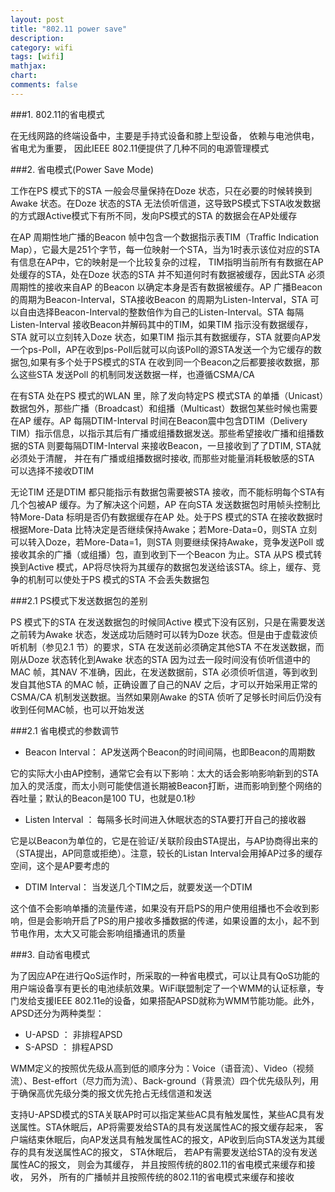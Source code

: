 ```yaml
---
layout: post
title: "802.11 power save"
description:
category: wifi
tags: [wifi]
mathjax: 
chart:
comments: false
---
```


###1. 802.11的省电模式

在无线网路的终端设备中，主要是手持式设备和膝上型设备， 依赖与电池供电， 省电尤为重要， 因此IEEE 802.11便提供了几种不同的电源管理模式

###2. 省电模式(Power Save Mode)

工作在PS 模式下的STA 一般会尽量保持在Doze 状态，只在必要的时候转换到Awake 状态。在Doze 状态的STA 无法侦听信道，这导致PS模式下STA收发数据的方式跟Active模式下有所不同，发向PS模式的STA 的数据会在AP处缓存

在AP 周期性地广播的Beacon 帧中包含一个数据指示表TIM（Traffic Indication Map），它最大是251个字节，每一位映射一个STA，当为1时表示该位对应的STA有信息在AP中，它的映射是一个比较复杂的过程， TIM指明当前所有有数据在AP处缓存的STA，处在Doze 状态的STA 并不知道何时有数据被缓存，因此STA 必须周期性的接收来自AP 的Beacon 以确定本身是否有数据被缓存。AP 广播Beacon 的周期为Beacon-Interval，STA接收Beacon 的周期为Listen-Interval，STA 可以自由选择Beacon-Interval的整数倍作为自己的Listen-Interval。STA 每隔Listen-Interval 接收Beacon并解码其中的TIM，如果TIM 指示没有数据缓存，STA 就可以立刻转入Doze 状态，如果TIM 指示其有数据缓存，STA 就要向AP发一个ps-Poll，AP在收到ps-Poll后就可以向该Poll的源STA发送一个为它缓存的数据包,如果有多个处于PS模式的STA 在收到同一个Beacon之后都要接收数据，那么这些STA 发送Poll 的机制同发送数据一样，也遵循CSMA/CA

在有STA 处在PS 模式的WLAN 里，除了发向特定PS 模式STA 的单播（Unicast）数据包外，那些广播（Broadcast）和组播（Multicast）数据包某些时候也需要在AP 缓存。AP 每隔DTIM-Interval 时间在Beacon震中包含DTIM（Delivery TIM）指示信息，以指示其后有广播或组播数据发送。那些希望接收广播和组播数据的STA 则要每隔DTIM-Interval 来接收Beacon，一旦接收到了了DTIM, STA就必须处于清醒， 并在有广播或组播数据时接收, 而那些对能量消耗极敏感的STA 可以选择不接收DTIM

无论TIM 还是DTIM 都只能指示有数据包需要被STA 接收，而不能标明每个STA有几个包被AP 缓存。为了解决这个问题，AP 在向STA 发送数据包时用帧头控制比特More-Data 标明是否仍有数据缓存在AP 处。处于PS 模式的STA 在接收数据时根据More-Data 比特决定是否继续保持Awake；若More-Data=0，则STA 立刻可以转入Doze，若More-Data=1，则STA 则要继续保持Awake，竞争发送Poll 或接收其余的广播（或组播）包，直到收到下一个Beacon 为止。STA 从PS 模式转换到Active 模式，AP将尽快将为其缓存的数据包发送给该STA。综上，缓存、竞争的机制可以使处于PS 模式的STA 不会丢失数据包

###2.1 PS模式下发送数据包的差别

PS 模式下的STA 在发送数据包的时候同Active 模式下没有区别，只是在需要发送之前转为Awake 状态，发送成功后随时可以转为Doze 状态。但是由于虚载波侦听机制（参见2.1 节）的要求，STA 在发送前必须确定其他STA 不在发送数据，而刚从Doze 状态转化到Awake 状态的STA 因为过去一段时间没有侦听信道中的MAC 帧，其NAV 不准确，因此，在发送数据前，STA 必须侦听信道，等到收到发自其他STA 的MAC 帧，正确设置了自己的NAV 之后，才可以开始采用正常的CSMA/CA 机制发送数据。当然如果刚Awake 的STA 侦听了足够长时间后仍没有收到任何MAC帧，也可以开始发送

###2.1 省电模式的参数调节

+ Beacon Interval： AP发送两个Beacon的时间间隔，也即Beacon的周期数

它的实际大小由AP控制，通常它会有以下影响：太大的话会影响影响新到的STA加入的灵活度，而太小则可能使信道长期被Beacon打断，进而影响到整个网络的吞吐量；默认的Beacon是100 TU，也就是0.1秒

+ Listen  Interval ： 每隔多长时间进入休眠状态的STA要打开自己的接收器

它是以Beacon为单位的，它是在验证/关联阶段由STA提出，与AP协商得出来的（STA提出，AP同意或拒绝）。注意，较长的Listan Interval会用掉AP过多的缓存空间，这个是AP要考虑的

+ DTIM Interval： 当发送几个TIM之后，就要发送一个DTIM

这个值不会影响单播的流量传递，如果没有开启PS的用户使用组播也不会收到影响，但是会影响开启了PS的用户接收多播数据的传递，如果设置的太小，起不到节电作用，太大又可能会影响组播通讯的质量

###3. 自动省电模式

为了因应AP在进行QoS运作时，所采取的一种省电模式，可以让具有QoS功能的用户端设备享有更长的电池续航效果。WiFi联盟制定了一个WMM的认证标章，专门发给支援IEEE 802.11e的设备，如果搭配APSD就称为WMM节能功能。此外，APSD还分为两种类型：

+ U-APSD ： 非排程APSD
+ S-APSD ： 排程APSD

WMM定义的按照优先级从高到低的顺序分为：Voice（语音流）、Video（视频流）、Best-effort（尽力而为流）、Back-ground（背景流）四个优先级队列，用于确保高优先级分类的报文优先抢占无线信道和发送

支持U-APSD模式的STA关联AP时可以指定某些AC具有触发属性，某些AC具有发送属性。STA休眠后，AP将需要发给STA的具有发送属性AC的报文缓存起来， 客户端结束休眠后，向AP发送具有触发属性AC的报文，AP收到后向STA发送为其缓存的具有发送属性AC的报文， STA休眠后， 若AP有需要发送给STA的没有发送属性AC的报文， 则会为其缓存， 并且按照传统的802.11的省电模式来缓存和接收， 另外， 所有的广播帧并且按照传统的802.11的省电模式来缓存和接收
